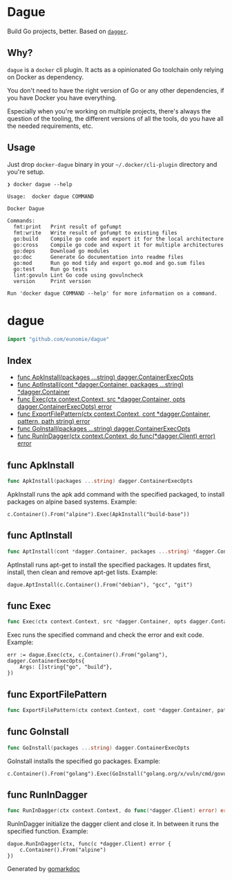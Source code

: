 # Dague

Build Go projects, better. Based on [`dagger`](https://dagger.io).

## Why?

`dague` is a `docker` cli plugin. It acts as a opinionated Go toolchain only relying on Docker as dependency.

You don't need to have the right version of Go or any other dependencies, if you have Docker you have everything.



Especially when you're working on multiple projects, there's always the question of the tooling, the different versions
of all the tools, do you have all the needed requirements, etc.

## Usage

Just drop `docker-dague` binary in your `~/.docker/cli-plugin` directory and you're setup.

```
❯ docker dague --help

Usage:  docker dague COMMAND

Docker Dague

Commands:
  fmt:print   Print result of gofumpt
  fmt:write   Write result of gofumpt to existing files
  go:build    Compile go code and export it for the local architecture
  go:cross    Compile go code and export it for multiple architectures
  go:deps     Download go modules
  go:doc      Generate Go documentation into readme files
  go:mod      Run go mod tidy and export go.mod and go.sum files
  go:test     Run go tests
  lint:govuln Lint Go code using govulncheck
  version     Print version

Run 'docker dague COMMAND --help' for more information on a command.
```

<!-- gomarkdoc:embed:start -->

<!-- Code generated by gomarkdoc. DO NOT EDIT -->

# dague

```go
import "github.com/eunomie/dague"
```

## Index

- [func ApkInstall(packages ...string) dagger.ContainerExecOpts](<#func-apkinstall>)
- [func AptInstall(cont *dagger.Container, packages ...string) *dagger.Container](<#func-aptinstall>)
- [func Exec(ctx context.Context, src *dagger.Container, opts dagger.ContainerExecOpts) error](<#func-exec>)
- [func ExportFilePattern(ctx context.Context, cont *dagger.Container, pattern, path string) error](<#func-exportfilepattern>)
- [func GoInstall(packages ...string) dagger.ContainerExecOpts](<#func-goinstall>)
- [func RunInDagger(ctx context.Context, do func(*dagger.Client) error) error](<#func-runindagger>)


## func ApkInstall

```go
func ApkInstall(packages ...string) dagger.ContainerExecOpts
```

ApkInstall runs the apk add command with the specified packaged, to install packages on alpine based systems. Example:

```
c.Container().From("alpine").Exec(ApkInstall("build-base"))
```

## func AptInstall

```go
func AptInstall(cont *dagger.Container, packages ...string) *dagger.Container
```

AptInstall runs apt\-get to install the specified packages. It updates first, install, then clean and remove apt\-get lists. Example:

```
dague.AptInstall(c.Container().From("debian"), "gcc", "git")
```

## func Exec

```go
func Exec(ctx context.Context, src *dagger.Container, opts dagger.ContainerExecOpts) error
```

Exec runs the specified command and check the error and exit code. Example:

```
err := dague.Exec(ctx, c.Container().From("golang"), dagger.ContainerExecOpts{
    Args: []string{"go", "build"},
})
```

## func ExportFilePattern

```go
func ExportFilePattern(ctx context.Context, cont *dagger.Container, pattern, path string) error
```

## func GoInstall

```go
func GoInstall(packages ...string) dagger.ContainerExecOpts
```

GoInstall installs the specified go packages. Example:

```
c.Container().From("golang").Exec(GoInstall("golang.org/x/vuln/cmd/govulncheck@latest"))
```

## func RunInDagger

```go
func RunInDagger(ctx context.Context, do func(*dagger.Client) error) error
```

RunInDagger initialize the dagger client and close it. In between it runs the specified function. Example:

```
dague.RunInDagger(ctx, func(c *dagger.Client) error {
    c.Container().From("alpine")
})
```



Generated by [gomarkdoc](<https://github.com/princjef/gomarkdoc>)


<!-- gomarkdoc:embed:end -->